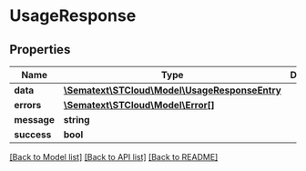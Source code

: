 # UsageResponse

## Properties
| Name        | Type                                                                    | Description | Notes      |
| ----------- | ----------------------------------------------------------------------- | ----------- | ---------- |
| **data**    | [**\Sematext\STCloud\Model\UsageResponseEntry**](UsageResponseEntry.md) |             | [optional] |
| **errors**  | [**\Sematext\STCloud\Model\Error[]**](Error.md)                         |             | [optional] |
| **message** | **string**                                                              |             | [optional] |
| **success** | **bool**                                                                |             | [optional] |

[[Back to Model list]](../../README.md#documentation-for-models) [[Back to API list]](../../README.md#documentation-for-api-endpoints) [[Back to README]](../../README.md)
